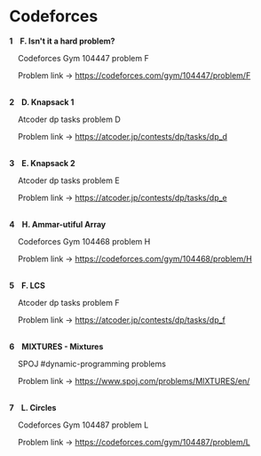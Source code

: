 # Codeforces

<b>1&nbsp;&nbsp;&nbsp;&nbsp;F. Isn't it a hard problem?</b>
</br>

<a>&nbsp;&nbsp;&nbsp;&nbsp;Codeforces Gym 104447 problem F</a>

<a>&nbsp;&nbsp;&nbsp;&nbsp;Problem link -> https://codeforces.com/gym/104447/problem/F</a>

</br>
<b>2&nbsp;&nbsp;&nbsp;&nbsp;D. Knapsack 1</b>
</br>

<a>&nbsp;&nbsp;&nbsp;&nbsp;Atcoder dp tasks problem D</a>

<a>&nbsp;&nbsp;&nbsp;&nbsp;Problem link -> https://atcoder.jp/contests/dp/tasks/dp_d</a>

</br>
<b>3&nbsp;&nbsp;&nbsp;&nbsp;E. Knapsack 2</b>
</br>

<a>&nbsp;&nbsp;&nbsp;&nbsp;Atcoder dp tasks problem E</a>

<a>&nbsp;&nbsp;&nbsp;&nbsp;Problem link -> https://atcoder.jp/contests/dp/tasks/dp_e</a>

</br>
<b>4&nbsp;&nbsp;&nbsp;&nbsp;H. Ammar-utiful Array</b>
</br>

<a>&nbsp;&nbsp;&nbsp;&nbsp;Codeforces Gym 104468 problem H</a>

<a>&nbsp;&nbsp;&nbsp;&nbsp;Problem link -> https://codeforces.com/gym/104468/problem/H</a>

</br>
<b>5&nbsp;&nbsp;&nbsp;&nbsp;F. LCS</b>
</br>

<a>&nbsp;&nbsp;&nbsp;&nbsp;Atcoder dp tasks problem F</a>

<a>&nbsp;&nbsp;&nbsp;&nbsp;Problem link -> https://atcoder.jp/contests/dp/tasks/dp_f</a>

</br>
<b>6&nbsp;&nbsp;&nbsp;&nbsp;MIXTURES - Mixtures</b>
</br>

<a>&nbsp;&nbsp;&nbsp;&nbsp;SPOJ #dynamic-programming problems</a>

<a>&nbsp;&nbsp;&nbsp;&nbsp;Problem link -> https://www.spoj.com/problems/MIXTURES/en/</a>

</br>
<b>7&nbsp;&nbsp;&nbsp;&nbsp;L. Circles</b>
</br>

<a>&nbsp;&nbsp;&nbsp;&nbsp;Codeforces Gym 104487 problem L</a>

<a>&nbsp;&nbsp;&nbsp;&nbsp;Problem link -> https://codeforces.com/gym/104487/problem/L</a>

